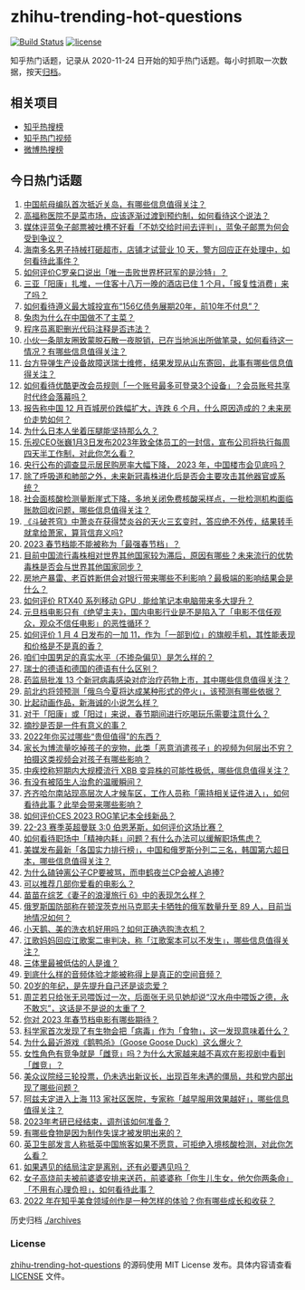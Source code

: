# zhihu-trending-hot-questions

[![Build Status](https://github.com/justjavac/zhihu-trending-hot-questions/workflows/ci/badge.svg?branch=master)](https://github.com/justjavac/zhihu-trending-hot-questions/actions)
[![license](https://img.shields.io/github/license/justjavac/zhihu-trending-hot-questions)](https://github.com/justjavac/zhihu-trending-hot-questions/blob/master/LICENSE)

知乎热门话题，记录从 2020-11-24
日开始的知乎热门话题。每小时抓取一次数据，按天[归档](./archives)。

## 相关项目

- [知乎热搜榜](https://github.com/justjavac/zhihu-trending-top-search)
- [知乎热门视频](https://github.com/justjavac/zhihu-trending-hot-video)
- [微博热搜榜](https://github.com/justjavac/weibo-trending-hot-search)

## 今日热门话题

<!-- BEGIN -->
<!-- 最后更新时间 Thu Jan 05 2023 05:14:55 GMT+0800 (China Standard Time) -->

1. [中国航母编队首次抵近关岛，有哪些信息值得关注？](https://www.zhihu.com/question/576646265)
1. [高福称医院不是菜市场，应该逐渐过渡到预约制，如何看待这个说法？](https://www.zhihu.com/question/576563425)
1. [媒体评蓝兔子邮票被吐槽不好看「不妨交给时间去评判」，蓝兔子邮票为何会受到争议？](https://www.zhihu.com/question/576473931)
1. [海南多名男子持械打砸超市，店铺才试营业 10 天，警方回应正在处理中，如何看待此事件？](https://www.zhihu.com/question/576636186)
1. [如何评价C罗亲口说出「唯一击败世界杯冠军的是沙特」？](https://www.zhihu.com/question/576585888)
1. [三亚「阳康」扎堆，一住客十八万一晚的酒店已住 1 个月，「报复性消费」来了吗？](https://www.zhihu.com/question/576449889)
1. [如何看待遵义最大城投宣布“156亿债务展期20年，前10年不付息”？](https://www.zhihu.com/question/576552999)
1. [兔肉为什么在中国做不了主菜？](https://www.zhihu.com/question/56909079)
1. [程序员离职删光代码注释是否违法？](https://www.zhihu.com/question/570903399)
1. [小伙一条朋友圈致蒙脱石散一夜脱销，已在当地派出所做笔录，如何看待这一情况？有哪些信息值得关注？](https://www.zhihu.com/question/576549404)
1. [台方导弹生产设备故障送瑞士维修，结果发现从山东寄回，此事有哪些信息值得关注？](https://www.zhihu.com/question/576663913)
1. [如何看待优酷更改会员规则「一个账号最多可登录3个设备」？会员账号共享时代终会落幕吗？](https://www.zhihu.com/question/576692864)
1. [报告称中国 12 月百城房价跌幅扩大，连跌 6 个月，什么原因造成的？未来房价走势如何？](https://www.zhihu.com/question/576109120)
1. [为什么日本人坐着压腿能坚持那么久？](https://www.zhihu.com/question/576583012)
1. [乐视CEO张巍1月3日发布2023年致全体员工的一封信，宣布公司将执行每周四天半工作制，对此你怎么看？](https://www.zhihu.com/question/576527983)
1. [央行公布的调查显示居民购房率大幅下降， 2023 年，中国楼市会见底吗？](https://www.zhihu.com/question/576418908)
1. [除了呼吸道和肺部之外，未来新冠毒株进化后是否会主要攻击其他器官或系统？](https://www.zhihu.com/question/576650924)
1. [社会面核酸检测量断崖式下降，多地关闭免费核酸采样点，一批检测机构面临账款回收问题，哪些信息值得关注？](https://www.zhihu.com/question/576517448)
1. [《斗破苍穹》中萧炎在获得焚炎谷的天火三玄变时，答应绝不外传，结果转手就拿给萧家，算背信弃义吗?](https://www.zhihu.com/question/535292940)
1. [2023 春节档能不能被称为「最强春节档」？](https://www.zhihu.com/question/576644711)
1. [目前中国流行毒株相对世界其他国家较为滞后，原因有哪些？未来流行的优势毒株是否会与世界其他国家同步？](https://www.zhihu.com/question/576651146)
1. [房地产暴雷、老百姓断供会对银行带来哪些不利影响？最极端的影响结果会是什么？](https://www.zhihu.com/question/574813985)
1. [如何评价 RTX40 系列移动 GPU , 能给笔记本电脑带来多大提升？](https://www.zhihu.com/question/576630429)
1. [元旦档电影只有《绝望主夫》，国内电影行业是不是陷入了「电影不信任观众，观众不信任电影」的恶性循环？](https://www.zhihu.com/question/575529814)
1. [如何评价 1 月 4 日发布的一加 11，作为「一部到位」的旗舰手机，其性能表现和价格是不是真的香？](https://www.zhihu.com/question/576681427)
1. [咱们中国男足的真实水平（不掺杂偏见）是怎么样的？](https://www.zhihu.com/question/332354391)
1. [瑞士的德语和德国的德语有什么区别？](https://www.zhihu.com/question/477276623)
1. [药监局批准 13 个新冠病毒感染对症治疗药物上市，其中哪些信息值得关注？](https://www.zhihu.com/question/576533700)
1. [前北约将领预测「俄乌今夏将达成某种形式的停火」，该预测有哪些依据？](https://www.zhihu.com/question/576564381)
1. [比起动画作品，新海诚的小说怎么样？](https://www.zhihu.com/question/575690571)
1. [对于「阳康」或「阳过」来说，春节期间进行吃喝玩乐需要注意什么？](https://www.zhihu.com/question/575476343)
1. [摘抄是否是一件有意义的事？](https://www.zhihu.com/question/574627846)
1. [2022年你买过哪些“贵但值得”的东西？](https://www.zhihu.com/question/576665668)
1. [家长为博流量吃掉孩子的宠物，此类「恶意消遣孩子」的视频为何层出不穷？拍摄这类视频会对孩子有哪些影响？](https://www.zhihu.com/question/576516329)
1. [中疾控称短期内大规模流行 XBB 变异株的可能性极低，哪些信息值得关注？](https://www.zhihu.com/question/576630208)
1. [有没有被陌生人治愈的温暖瞬间？](https://www.zhihu.com/question/576714427)
1. [齐齐哈尔南站现高层次人才候车区，工作人员称「需持相关证件进入」，如何看待此事？此举会带来哪些影响？](https://www.zhihu.com/question/576641371)
1. [如何评价CES 2023 ROG笔记本全线新品？](https://www.zhihu.com/question/576662087)
1. [22-23 赛季英超曼联 3:0 伯恩茅斯，如何评价这场比赛？](https://www.zhihu.com/question/576625123)
1. [如何看待职场中「精神内耗」问题？有什么办法可以缓解职场焦虑？](https://www.zhihu.com/question/576537733)
1. [美媒发布最新「各国实力排行榜」，中国和俄罗斯分列二三名，韩国第六超日本，哪些信息值得关注？](https://www.zhihu.com/question/576542253)
1. [为什么磕钟离公子CP要被骂，而申鹤夜兰CP会被人追捧?](https://www.zhihu.com/question/574788901)
1. [可以推荐几部你爱看的电影么？](https://www.zhihu.com/question/572995046)
1. [苗苗在综艺《妻子的浪漫旅行 6》中的表现怎么样？](https://www.zhihu.com/question/574166692)
1. [俄罗斯国防部称在顿涅茨克州马克耶夫卡牺牲的俄军数量升至 89 人，目前当地情况如何？](https://www.zhihu.com/question/576633669)
1. [小天鹅、美的洗衣机好用吗？如何正确选购洗衣机？](https://www.zhihu.com/question/576711264)
1. [江歌妈妈回应江歌案二审判决，称「江歌案本可以不发生」，哪些信息值得关注？](https://www.zhihu.com/question/576736648)
1. [三体里最被低估的人是谁？](https://www.zhihu.com/question/475623300)
1. [到底什么样的音频体验才能被称得上是真正的空间音频？](https://www.zhihu.com/question/576654428)
1. [20岁的年纪，是先提升自己还是谈恋爱？](https://www.zhihu.com/question/575226008)
1. [周芷若只给张无忌喂饭过一次，后面张无忌见她却说“汉水舟中喂饭之德，永不敢忘”，这话是不是说的太重了？](https://www.zhihu.com/question/576349950)
1. [你对 2023 年春节档电影有哪些期待？](https://www.zhihu.com/question/564914984)
1. [科学家首次发现了有生物会把「病毒」作为「食物」，这一发现意味着什么？](https://www.zhihu.com/question/576556122)
1. [为什么最近游戏《鹅鸭杀》（Goose Goose Duck）这么爆火？](https://www.zhihu.com/question/572341789)
1. [女性角色有竞争就是「雌竞」吗？为什么大家越来越不喜欢在影视剧中看到「雌竞」？](https://www.zhihu.com/question/571948929)
1. [美众议院经三轮投票，仍未选出新议长，出现百年未遇的僵局，共和党内部出现了哪些问题？](https://www.zhihu.com/question/576642563)
1. [阿兹夫定进入上海 113 家社区医院，专家称「越早服用效果越好」，哪些信息值得关注？](https://www.zhihu.com/question/576634451)
1. [2023年考研已经结束，调剂该如何准备？](https://www.zhihu.com/question/574599824)
1. [有哪些食物是因为制作失误才被发明出来的？](https://www.zhihu.com/question/576208509)
1. [英卫生部发言人称抵英中国旅客如果不愿意，可拒绝入境核酸检测，对此你怎么看？](https://www.zhihu.com/question/576630257)
1. [如果遇见的结局注定是离别，还有必要遇见吗？](https://www.zhihu.com/question/571608815)
1. [女子高烧前夫被前婆婆安排来送药，前婆婆称「你生儿生女，他欠你两条命」「不用有心理负担」，如何看待此事？](https://www.zhihu.com/question/575623903)
1. [2022 年在知乎美食领域创作是一种怎样的体验？你有哪些成长和收获？](https://www.zhihu.com/question/573521927)

<!-- END -->

历史归档 [./archives](./archives)

### License

[zhihu-trending-hot-questions](https://github.com/justjavac/zhihu-trending-hot-questions)
的源码使用 MIT License 发布。具体内容请查看 [LICENSE](./LICENSE) 文件。
